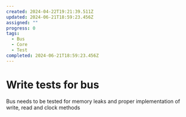 ```yaml
---
created: 2024-04-22T19:21:39.511Z
updated: 2024-06-21T18:59:23.456Z
assigned: ""
progress: 0
tags:
  - Bus
  - Core
  - Test
completed: 2024-06-21T18:59:23.456Z
---
```


# Write tests for bus

Bus needs to be tested for memory leaks and proper implementation of write, read and clock methods
